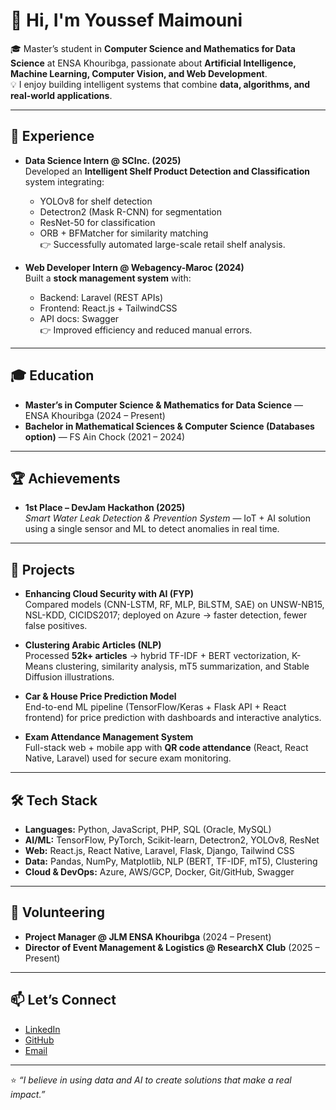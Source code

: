 # 👋 Hi, I'm Youssef Maimouni

🎓 Master’s student in **Computer Science and Mathematics for Data Science** at ENSA Khouribga, passionate about **Artificial Intelligence, Machine Learning, Computer Vision, and Web Development**.  
💡 I enjoy building intelligent systems that combine **data, algorithms, and real-world applications**.

---

## 🔬 Experience

- **Data Science Intern @ SCInc. (2025)**  
  Developed an **Intelligent Shelf Product Detection and Classification** system integrating:
  - YOLOv8 for shelf detection  
  - Detectron2 (Mask R-CNN) for segmentation  
  - ResNet-50 for classification  
  - ORB + BFMatcher for similarity matching  
  👉 Successfully automated large-scale retail shelf analysis.

- **Web Developer Intern @ Webagency-Maroc (2024)**  
  Built a **stock management system** with:
  - Backend: Laravel (REST APIs)  
  - Frontend: React.js + TailwindCSS  
  - API docs: Swagger  
  👉 Improved efficiency and reduced manual errors.

---

## 🎓 Education

- **Master’s in Computer Science & Mathematics for Data Science** — ENSA Khouribga (2024 – Present)  
- **Bachelor in Mathematical Sciences & Computer Science (Databases option)** — FS Ain Chock (2021 – 2024)

---

## 🏆 Achievements

- **1st Place – DevJam Hackathon (2025)**  
  *Smart Water Leak Detection & Prevention System* — IoT + AI solution using a single sensor and ML to detect anomalies in real time.

---

## 📂 Projects

- **Enhancing Cloud Security with AI (FYP)**  
  Compared models (CNN-LSTM, RF, MLP, BiLSTM, SAE) on UNSW-NB15, NSL-KDD, CICIDS2017; deployed on Azure → faster detection, fewer false positives.  

- **Clustering Arabic Articles (NLP)**  
  Processed **52k+ articles** → hybrid TF-IDF + BERT vectorization, K-Means clustering, similarity analysis, mT5 summarization, and Stable Diffusion illustrations.  

- **Car & House Price Prediction Model**  
  End-to-end ML pipeline (TensorFlow/Keras + Flask API + React frontend) for price prediction with dashboards and interactive analytics.  

- **Exam Attendance Management System**  
  Full-stack web + mobile app with **QR code attendance** (React, React Native, Laravel) used for secure exam monitoring.  

---

## 🛠️ Tech Stack

- **Languages:** Python, JavaScript, PHP, SQL (Oracle, MySQL)  
- **AI/ML:** TensorFlow, PyTorch, Scikit-learn, Detectron2, YOLOv8, ResNet  
- **Web:** React.js, React Native, Laravel, Flask, Django, Tailwind CSS  
- **Data:** Pandas, NumPy, Matplotlib, NLP (BERT, TF-IDF, mT5), Clustering  
- **Cloud & DevOps:** Azure, AWS/GCP, Docker, Git/GitHub, Swagger  

---

## 🤝 Volunteering

- **Project Manager @ JLM ENSA Khouribga** (2024 – Present)  
- **Director of Event Management & Logistics @ ResearchX Club** (2025 – Present)  

---

## 📫 Let’s Connect

- [LinkedIn](https://www.linkedin.com/in/youssef-maimouni-8ba17a252/)  
- [GitHub](https://github.com/YOUR_USERNAME)  
- [Email](mailto:YOUR_EMAIL)

---

⭐️ *“I believe in using data and AI to create solutions that make a real impact.”*
